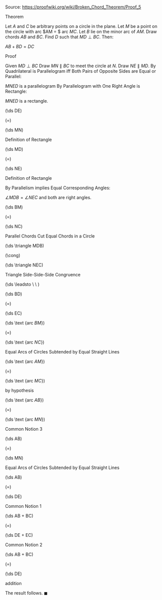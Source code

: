 # 

Source: https://proofwiki.org/wiki/Broken_Chord_Theorem/Proof_5

Theorem


Let $A$ and $C$ be arbitrary points on a circle in the plane.
Let $M$ be a point on the circle with arc $AM = $ arc $MC$.
Let $B$ lie on the minor arc of $AM$.
Draw chords $AB$ and $BC$.
Find $D$ such that $MD \perp BC$.
Then:

$AB + BD = DC$


Proof

Given $MD \perp BC$
Draw $MN \parallel BC$ to meet the circle at $N$.
Draw $NE \parallel MD$.
By Quadrilateral is Parallelogram iff Both Pairs of Opposite Sides are Equal or Parallel:

$MNED$ is a parallelogram
By Parallelogram with One Right Angle is Rectangle:

$MNED$ is a rectangle.













\(\ds DE\)

\(=\)







\(\ds MN\)





Definition of Rectangle














\(\ds MD\)

\(=\)







\(\ds NE\)





Definition of Rectangle



By Parallelism implies Equal Corresponding Angles:

$\angle MDB = \angle NEC$
and both are right angles.















\(\ds BM\)

\(=\)







\(\ds NC\)





Parallel Chords Cut Equal Chords in a Circle














\(\ds \triangle MDB\)

\(\cong\)







\(\ds \triangle NEC\)





Triangle Side-Side-Side Congruence








\(\ds \leadsto \ \ \)





\(\ds BD\)

\(=\)







\(\ds EC\)




















\(\ds \text {arc $BM$}\)

\(=\)







\(\ds \text {arc $NC$}\)





Equal Arcs of Circles Subtended by Equal Straight Lines














\(\ds \text {arc $AM$}\)

\(=\)







\(\ds \text {arc $MC$}\)





by hypothesis














\(\ds \text {arc $AB$}\)

\(=\)







\(\ds \text {arc $MN$}\)





Common Notion $3$














\(\ds AB\)

\(=\)







\(\ds MN\)





Equal Arcs of Circles Subtended by Equal Straight Lines














\(\ds AB\)

\(=\)







\(\ds DE\)





Common Notion $1$














\(\ds AB + BC\)

\(=\)







\(\ds DE + EC\)





Common Notion $2$














\(\ds AB + BC\)

\(=\)







\(\ds DE\)





addition



The result follows.
$\blacksquare$





